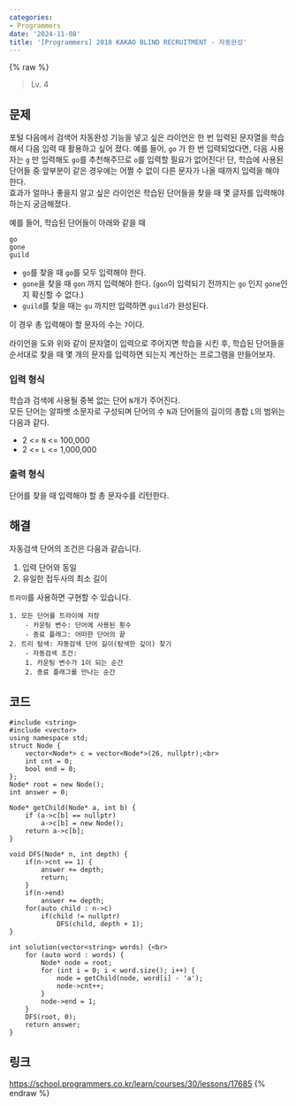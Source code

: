 ```yaml
---
categories:
- Programmers
date: '2024-11-08'
title: '[Programmers] 2018 KAKAO BLIND RECRUITMENT - 자동완성'
---
```


{% raw %}
> Lv. 4<br>

## 문제
포털 다음에서 검색어 자동완성 기능을 넣고 싶은 라이언은 한 번 입력된 문자열을 학습해서 다음 입력 때 활용하고 싶어 졌다. 예를 들어,  `go`  가 한 번 입력되었다면, 다음 사용자는  `g`  만 입력해도  `go`를 추천해주므로  `o`를 입력할 필요가 없어진다! 단, 학습에 사용된 단어들 중 앞부분이 같은 경우에는 어쩔 수 없이 다른 문자가 나올 때까지 입력을 해야 한다.  
효과가 얼마나 좋을지 알고 싶은 라이언은 학습된 단어들을 찾을 때 몇 글자를 입력해야 하는지 궁금해졌다.

예를 들어, 학습된 단어들이 아래와 같을 때
```
go
gone
guild

```
-   `go`를 찾을 때  `go`를 모두 입력해야 한다.
-   `gone`을 찾을 때  `gon`  까지 입력해야 한다. (`gon`이 입력되기 전까지는  `go`  인지  `gone`인지 확신할 수 없다.)
-   `guild`를 찾을 때는  `gu`  까지만 입력하면  `guild`가 완성된다.

이 경우 총 입력해야 할 문자의 수는  `7`이다.

라이언을 도와 위와 같이 문자열이 입력으로 주어지면 학습을 시킨 후, 학습된 단어들을 순서대로 찾을 때 몇 개의 문자를 입력하면 되는지 계산하는 프로그램을 만들어보자.

### 입력 형식
학습과 검색에 사용될 중복 없는 단어  `N`개가 주어진다.  
모든 단어는 알파벳 소문자로 구성되며 단어의 수  `N`과 단어들의 길이의 총합  `L`의 범위는 다음과 같다.

-   2 <=  `N`  <= 100,000
-   2 <=  `L`  <= 1,000,000

### 출력 형식
단어를 찾을 때 입력해야 할 총 문자수를 리턴한다.

## 해결
자동검색 단어의 조건은 다음과 같습니다.
1. 입력 단어와 동일
2. 유일한 접두사의 최소 길이

`트라이`를 사용하면 구현할 수 있습니다.
```
1. 모든 단어를 트라이에 저장
	- 카운팅 변수: 단어에 사용된 횟수
	- 종료 플래그: 어떠한 단어의 끝
2. 트리 탐색: 자동검색 단어 길이(탐색한 깊이) 찾기
	- 자동검색 조건:
	1. 카운팅 변수가 1이 되는 순간
	2. 종료 플래그를 만나는 순간
```

## 코드
```
#include <string>
#include <vector>
using namespace std;
struct Node {
    vector<Node*> c = vector<Node*>(26, nullptr);<br>
    int cnt = 0;
    bool end = 0;
};
Node* root = new Node();
int answer = 0;

Node* getChild(Node* a, int b) {
    if (a->c[b] == nullptr)
        a->c[b] = new Node();
    return a->c[b];
}

void DFS(Node* n, int depth) {
    if(n->cnt == 1) {
        answer += depth;
        return;
    }
    if(n->end)
        answer += depth;
    for(auto child : n->c)
        if(child != nullptr)
            DFS(child, depth + 1);
}

int solution(vector<string> words) {<br>
    for (auto word : words) {
        Node* node = root;
        for (int i = 0; i < word.size(); i++) {
            node = getChild(node, word[i] - 'a');
            node->cnt++;
        }
        node->end = 1;
    }
    DFS(root, 0);
    return answer;
}
```

## 링크
https://school.programmers.co.kr/learn/courses/30/lessons/17685
{% endraw %}